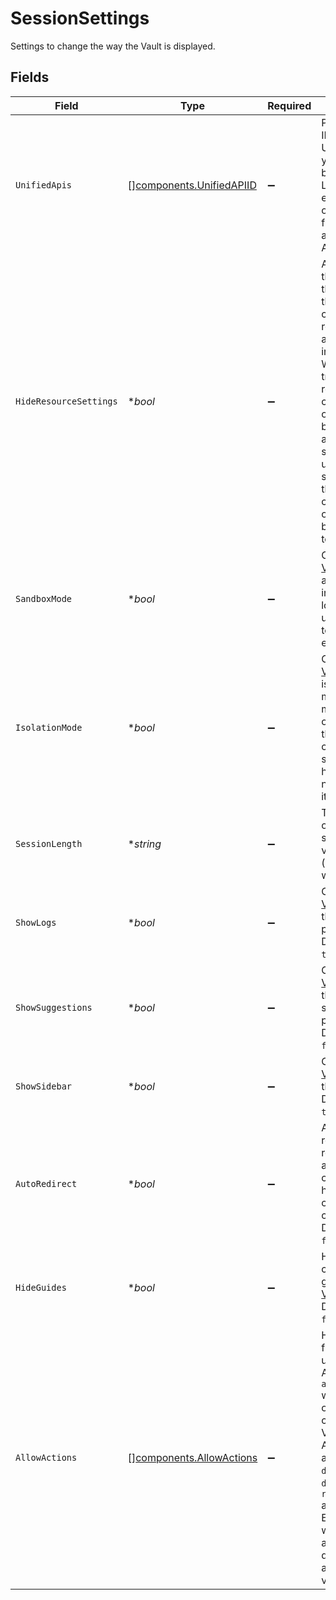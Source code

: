 # SessionSettings

Settings to change the way the Vault is displayed.


## Fields

| Field                                                                                                                                                                                                                                                                                                     | Type                                                                                                                                                                                                                                                                                                      | Required                                                                                                                                                                                                                                                                                                  | Description                                                                                                                                                                                                                                                                                               | Example                                                                                                                                                                                                                                                                                                   |
| --------------------------------------------------------------------------------------------------------------------------------------------------------------------------------------------------------------------------------------------------------------------------------------------------------- | --------------------------------------------------------------------------------------------------------------------------------------------------------------------------------------------------------------------------------------------------------------------------------------------------------- | --------------------------------------------------------------------------------------------------------------------------------------------------------------------------------------------------------------------------------------------------------------------------------------------------------- | --------------------------------------------------------------------------------------------------------------------------------------------------------------------------------------------------------------------------------------------------------------------------------------------------------- | --------------------------------------------------------------------------------------------------------------------------------------------------------------------------------------------------------------------------------------------------------------------------------------------------------- |
| `UnifiedApis`                                                                                                                                                                                                                                                                                             | [][components.UnifiedAPIID](../../models/components/unifiedapiid.md)                                                                                                                                                                                                                                      | :heavy_minus_sign:                                                                                                                                                                                                                                                                                        | Provide the IDs of the Unified APIs you want to be visible. Leaving it empty or omitting this field will show all Unified APIs.                                                                                                                                                                           |                                                                                                                                                                                                                                                                                                           |
| `HideResourceSettings`                                                                                                                                                                                                                                                                                    | **bool*                                                                                                                                                                                                                                                                                                   | :heavy_minus_sign:                                                                                                                                                                                                                                                                                        | A boolean that controls the display of the configurable resources for an integration. When set to true, the resource configuration options will be hidden and not shown to the user. When set to false, the resource configuration options will be displayed to the user.                                 |                                                                                                                                                                                                                                                                                                           |
| `SandboxMode`                                                                                                                                                                                                                                                                                             | **bool*                                                                                                                                                                                                                                                                                                   | :heavy_minus_sign:                                                                                                                                                                                                                                                                                        | Configure [Vault](/apis/vault/reference#section/Get-Started) to show a banner informing the logged in user is in a test environment.                                                                                                                                                                      |                                                                                                                                                                                                                                                                                                           |
| `IsolationMode`                                                                                                                                                                                                                                                                                           | **bool*                                                                                                                                                                                                                                                                                                   | :heavy_minus_sign:                                                                                                                                                                                                                                                                                        | Configure [Vault](/apis/vault/reference#section/Get-Started) to run in isolation mode, meaning it only shows the connection settings and hides the navigation items.                                                                                                                                      |                                                                                                                                                                                                                                                                                                           |
| `SessionLength`                                                                                                                                                                                                                                                                                           | **string*                                                                                                                                                                                                                                                                                                 | :heavy_minus_sign:                                                                                                                                                                                                                                                                                        | The duration of time the session is valid for (maximum 1 week).                                                                                                                                                                                                                                           | 30m                                                                                                                                                                                                                                                                                                       |
| `ShowLogs`                                                                                                                                                                                                                                                                                                | **bool*                                                                                                                                                                                                                                                                                                   | :heavy_minus_sign:                                                                                                                                                                                                                                                                                        | Configure [Vault](/apis/vault/reference#section/Get-Started) to show the logs page. Defaults to `true`.                                                                                                                                                                                                   |                                                                                                                                                                                                                                                                                                           |
| `ShowSuggestions`                                                                                                                                                                                                                                                                                         | **bool*                                                                                                                                                                                                                                                                                                   | :heavy_minus_sign:                                                                                                                                                                                                                                                                                        | Configure [Vault](/apis/vault/reference#section/Get-Started) to show the suggestions page. Defaults to `false`.                                                                                                                                                                                           |                                                                                                                                                                                                                                                                                                           |
| `ShowSidebar`                                                                                                                                                                                                                                                                                             | **bool*                                                                                                                                                                                                                                                                                                   | :heavy_minus_sign:                                                                                                                                                                                                                                                                                        | Configure [Vault](/apis/vault/reference#section/Get-Started) to show the sidebar. Defaults to `true`.                                                                                                                                                                                                     |                                                                                                                                                                                                                                                                                                           |
| `AutoRedirect`                                                                                                                                                                                                                                                                                            | **bool*                                                                                                                                                                                                                                                                                                   | :heavy_minus_sign:                                                                                                                                                                                                                                                                                        | Automatically redirect to redirect uri after the connection has been configured as callable. Defaults to `false`.                                                                                                                                                                                         |                                                                                                                                                                                                                                                                                                           |
| `HideGuides`                                                                                                                                                                                                                                                                                              | **bool*                                                                                                                                                                                                                                                                                                   | :heavy_minus_sign:                                                                                                                                                                                                                                                                                        | Hide Apideck connection guides in [Vault](/apis/vault/reference#section/Get-Started). Defaults to `false`.                                                                                                                                                                                                |                                                                                                                                                                                                                                                                                                           |
| `AllowActions`                                                                                                                                                                                                                                                                                            | [][components.AllowActions](../../models/components/allowactions.md)                                                                                                                                                                                                                                      | :heavy_minus_sign:                                                                                                                                                                                                                                                                                        | Hide actions from your users in [Vault](/apis/vault/reference#section/Get-Started). Actions in `allow_actions` will be shown on a connection in Vault.<br/>Available actions are: `delete`, `disconnect`, `reauthorize` and `disable`.<br/>Empty array will hide all actions. By default all actions are visible. |                                                                                                                                                                                                                                                                                                           |